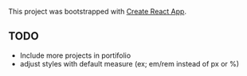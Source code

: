 This project was bootstrapped with [Create React App](https://github.com/facebook/create-react-app).

## TODO

 - Include more projects in portifolio
 - adjust styles with default measure (ex; em/rem instead of px or %)
